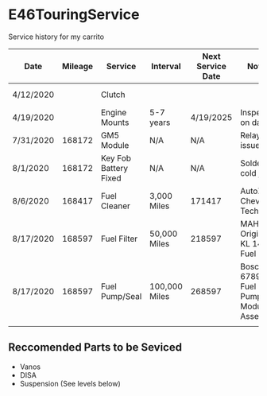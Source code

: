 # E46TouringService

Service history for my carrito

|	Date	|	Mileage	|	Service	|	Interval	|	Next Service Date	|	Notes	|	Receipt	|	Cost	|
|	----	|	----	|	----	|	----	|	----	|	----	|	----	|	----	|
|	4/12/2020	|		|	Clutch	|		|		|		|	FCP #R992962563	|		|
|	4/19/2020	|		|	Engine Mounts	|	5-7 years	|	4/19/2025	|	Inspect on date	|	FCP #R347085845	|		|
|	7/31/2020	|	168172	|	GM5 Module	|	N/A	|	N/A	|	Relay issues	|		|	 $120.00 	|
|	8/1/2020	|	168172	|	Key Fob Battery Fixed	|	N/A	|	N/A	|	Soldered cold joint	|		|	 $-   	|
|	8/6/2020	|	168417	|	Fuel Cleaner	|	3,000 Miles	|	171417	|	AutoZone Chevron Techron	|		|	 $14.99 	|
|	8/17/2020	|	168597	|	Fuel Filter	|	50,000 Miles	|	218597	|	MAHLE Original KL 149 Fuel Filter 	|		|	 $60.59 	|
|	8/17/2020	|	168597	|	Fuel Pump/Seal	|	100,000 Miles	|	268597	|	Bosch 67896 Fuel Pump Module Assembly	|		|	 $142.38 	|
|		|		|		|		|		|		|		|		|

## Reccomended Parts to be Seviced
- Vanos
- DISA
- Suspension (See levels below)
